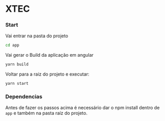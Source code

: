 # XTEC

### Start
Vai entrar na pasta do projeto
```sh
cd app
```
Vai gerar o Build da aplicação em angular
```sh
yarn build
```
Voltar para a raiz do projeto e executar:
```sh
yarn start
```

### Dependencias
Antes de fazer os passos acima é necessário dar o npm install dentro de ```app``` e também na pasta raíz do projeto.